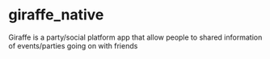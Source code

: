 # giraffe_native
Giraffe is a party/social platform app that allow people to shared information of events/parties going on with friends
